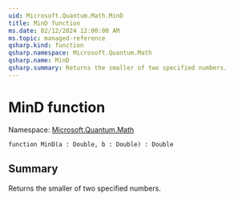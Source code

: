 ```yaml
---
uid: Microsoft.Quantum.Math.MinD
title: MinD function
ms.date: 02/12/2024 12:00:00 AM
ms.topic: managed-reference
qsharp.kind: function
qsharp.namespace: Microsoft.Quantum.Math
qsharp.name: MinD
qsharp.summary: Returns the smaller of two specified numbers.
---
```


# MinD function

Namespace: [Microsoft.Quantum.Math](xref:Microsoft.Quantum.Math)

```qsharp
function MinD(a : Double, b : Double) : Double
```

## Summary
Returns the smaller of two specified numbers.
